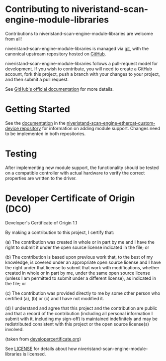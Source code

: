 # Contributing to niveristand-scan-engine-module-libraries

Contributions to niveristand-scan-engine-module-libraries are welcome from all!

niveristand-scan-engine-module-libraries is managed via [git](https://git-scm.com), with the canonical upstream
repository hosted on [GitHub](https://github.com/ni/niveristand-scan-engine-module-libraries/).

niveristand-scan-engine-module-libraries follows a pull-request model for development.  If you wish to
contribute, you will need to create a GitHub account, fork this project, push a
branch with your changes to your project, and then submit a pull request.

See [GitHub's official documentation](https://help.github.com/articles/using-pull-requests/) for more details.

# Getting Started

See the [documentation](https://github.com/ni/niveristand-scan-engine-ethercat-custom-device/blob/master/docs/Adding%20New%20Modules.md) in the [niveristand-scan-engine-ethercat-custom-device repository](https://github.com/ni/niveristand-scan-engine-ethercat-custom-device) for information on adding module support. Changes need to be implemented in both repositories.

# Testing

After implementing new module support, the functionality should be tested on a compatible controller with actual hardware to verify the correct properties are written to the driver.

# Developer Certificate of Origin (DCO)

   Developer's Certificate of Origin 1.1

   By making a contribution to this project, I certify that:

   (a) The contribution was created in whole or in part by me and I
       have the right to submit it under the open source license
       indicated in the file; or

   (b) The contribution is based upon previous work that, to the best
       of my knowledge, is covered under an appropriate open source
       license and I have the right under that license to submit that
       work with modifications, whether created in whole or in part
       by me, under the same open source license (unless I am
       permitted to submit under a different license), as indicated
       in the file; or

   (c) The contribution was provided directly to me by some other
       person who certified (a), (b) or (c) and I have not modified
       it.

   (d) I understand and agree that this project and the contribution
       are public and that a record of the contribution (including all
       personal information I submit with it, including my sign-off) is
       maintained indefinitely and may be redistributed consistent with
       this project or the open source license(s) involved.

(taken from [developercertificate.org](https://developercertificate.org/))

See [LICENSE](https://github.com/ni/niveristand-scan-engine-module-libraries/blob/master/LICENSE)
for details about how niveristand-scan-engine-module-libraries is licensed.
